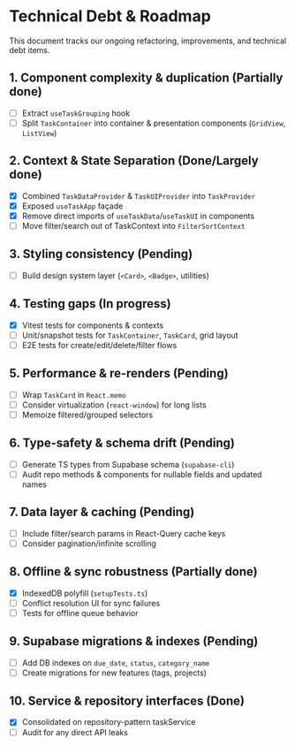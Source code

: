 # Technical Debt & Roadmap

This document tracks our ongoing refactoring, improvements, and technical debt items.

## 1. Component complexity & duplication (Partially done)

- [ ] Extract `useTaskGrouping` hook
- [ ] Split `TaskContainer` into container & presentation components (`GridView`, `ListView`)

## 2. Context & State Separation (Done/Largely done)

- [x] Combined `TaskDataProvider` & `TaskUIProvider` into `TaskProvider`
- [x] Exposed `useTaskApp` façade
- [x] Remove direct imports of `useTaskData`/`useTaskUI` in components
- [ ] Move filter/search out of TaskContext into `FilterSortContext`

## 3. Styling consistency (Pending)

- [ ] Build design system layer (`<Card>`, `<Badge>`, utilities)

## 4. Testing gaps (In progress)

- [x] Vitest tests for components & contexts
- [ ] Unit/snapshot tests for `TaskContainer`, `TaskCard`, grid layout
- [ ] E2E tests for create/edit/delete/filter flows

## 5. Performance & re-renders (Pending)

- [ ] Wrap `TaskCard` in `React.memo`
- [ ] Consider virtualization (`react-window`) for long lists
- [ ] Memoize filtered/grouped selectors

## 6. Type-safety & schema drift (Pending)

- [ ] Generate TS types from Supabase schema (`supabase-cli`)
- [ ] Audit repo methods & components for nullable fields and updated names

## 7. Data layer & caching (Pending)

- [ ] Include filter/search params in React-Query cache keys
- [ ] Consider pagination/infinite scrolling

## 8. Offline & sync robustness (Partially done)

- [x] IndexedDB polyfill (`setupTests.ts`)
- [ ] Conflict resolution UI for sync failures
- [ ] Tests for offline queue behavior

## 9. Supabase migrations & indexes (Pending)

- [ ] Add DB indexes on `due_date`, `status`, `category_name`
- [ ] Create migrations for new features (tags, projects)

## 10. Service & repository interfaces (Done)

- [x] Consolidated on repository-pattern taskService
- [ ] Audit for any direct API leaks
